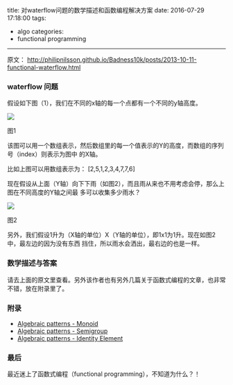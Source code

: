 title: 对waterflow问题的数学描述和函数编程解决方案
date: 2016-07-29 17:18:00
tags:
- algo
categories:
- functional programming
---

原文： <http://philipnilsson.github.io/Badness10k/posts/2013-10-11-functional-waterflow.html>

### waterflow 问题

假设如下图（1），我们在不同的x轴的每一个点都有一个不同的y轴高度。

![](http://philipnilsson.github.io/Badness10k/images/waterflow1.jpg)

图1

该图可以用一个数组表示，然后数组里的每一个值表示的Y的高度，而数组的序列号（index）则表示为图中
的X轴。

比如上图可以用数组表示为： [2,5,1,2,3,4,7,7,6]

现在假设从上面（Y轴）向下下雨（如图2），而且雨从来也不用考虑会停，那么上图在不同高度的Y轴之间最
多可以收集多少雨水？

![](http://philipnilsson.github.io/Badness10k/images/waterflow2.jpg)

图2

另外，我们假设1升为（X轴的单位）X（Y轴的单位），即1x1为1升。现在如图2中，最左边的因为没有东西
挡住，所以雨水会洒出，最右边的也是一样。

### 数学描述与答案

请去上面的原文里查看。另外该作者也有另外几篇关于函数式编程的文章，也非常不错，放在附录里了。

### 附录

- [Algebraic patterns - Monoid](http://philipnilsson.github.io/Badness10k/posts/2016-07-21-functional-patterns-monoid.html)
- [Algebraic patterns - Semigroup](http://philipnilsson.github.io/Badness10k/posts/2016-07-14-functional-patterns-semigroup.html)
- [Algebraic patterns - Identity Element](http://philipnilsson.github.io/Badness10k/posts/2016-06-29-functional-patterns-identity-element.html)

### 最后

最近迷上了函数式编程（functional programming），不知道为什么？！
